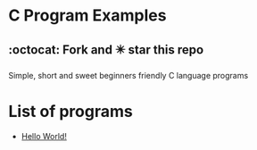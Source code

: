 # C Program Examples
## :octocat: Fork and :eight_pointed_black_star: star this repo
Simple, short and sweet  beginners friendly C language programs 

# List of programs
- [Hello World!](https://github.com/MH-Fahim11/C-program-examples/blob/main/examples/hello.c)
